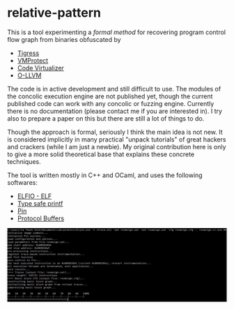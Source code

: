 # relative-pattern
This is a tool experimenting a *formal method* for recovering program control flow graph from binaries obfuscated by
* [Tigress](http://tigress.cs.arizona.edu/)
* [VMProtect](http://vmpsoft.com/)
* [Code Virtualizer](http://oreans.com/)
* [O-LLVM](https://github.com/obfuscator-llvm/obfuscator)

The code is in active development and still difficult to use. The modules of the concolic execution engine are not published yet, though the current published code can work with any concolic or fuzzing engine. Currently there is no documentation (please contact me if you are interested in). I try also to prepare a paper on this but there are still a lot of things to do.

Though the approach is formal, seriously I think the main idea is not new. It is considered implicitly in many practical "unpack tutorials" of great hackers and crackers (while I am just a newbie). My original contribution here is only to give a more solid theoretical base that explains these concrete techniques.

The tool is written mostly in C++ and OCaml, and uses the following softwares:
* [ELFIO - ELF](https://github.com/serge1/ELFIO)
* [Type safe printf](https://github.com/c42f/tinyformat)
* [Pin](https://software.intel.com/en-us/articles/pin-a-dynamic-binary-instrumentation-tool)
* [Protocol Buffers](https://github.com/google/protobuf)

![alg tag](demo/code_virtualizer.png)
